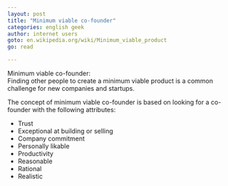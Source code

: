 ```yaml
---
layout: post
title: "Minimum viable co-founder"
categories: english geek
author: internet users
goto: en.wikipedia.org/wiki/Minimum_viable_product
go: read

---
```

Minimum viable co-founder:  
Finding other people to create a minimum viable product is a common challenge for new companies and startups.<!-- more -->

The concept of minimum viable co-founder is based on looking for a co-founder with the following attributes: 
- Trust
- Exceptional at building or selling
- Company commitment
- Personally likable
- Productivity
- Reasonable
- Rational
- Realistic
